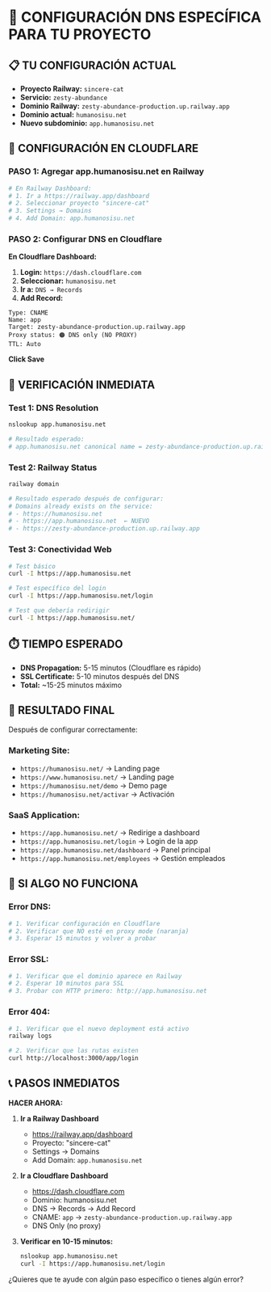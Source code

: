 # 🎯 CONFIGURACIÓN DNS ESPECÍFICA PARA TU PROYECTO

## 📋 TU CONFIGURACIÓN ACTUAL
- **Proyecto Railway:** `sincere-cat`
- **Servicio:** `zesty-abundance`
- **Dominio Railway:** `zesty-abundance-production.up.railway.app`
- **Dominio actual:** `humanosisu.net`
- **Nuevo subdominio:** `app.humanosisu.net`

## 🔧 CONFIGURACIÓN EN CLOUDFLARE

### **PASO 1: Agregar app.humanosisu.net en Railway**

```bash
# En Railway Dashboard:
# 1. Ir a https://railway.app/dashboard
# 2. Seleccionar proyecto "sincere-cat"
# 3. Settings → Domains
# 4. Add Domain: app.humanosisu.net
```

### **PASO 2: Configurar DNS en Cloudflare**

**En Cloudflare Dashboard:**

1. **Login:** `https://dash.cloudflare.com`
2. **Seleccionar:** `humanosisu.net`
3. **Ir a:** `DNS → Records`
4. **Add Record:**

```dns
Type: CNAME
Name: app
Target: zesty-abundance-production.up.railway.app
Proxy status: 🟠 DNS only (NO PROXY)
TTL: Auto
```

**Click Save**

## 🧪 VERIFICACIÓN INMEDIATA

### **Test 1: DNS Resolution**
```bash
nslookup app.humanosisu.net

# Resultado esperado:
# app.humanosisu.net canonical name = zesty-abundance-production.up.railway.app.
```

### **Test 2: Railway Status**
```bash
railway domain

# Resultado esperado después de configurar:
# Domains already exists on the service:
# - https://humanosisu.net
# - https://app.humanosisu.net  ← NUEVO
# - https://zesty-abundance-production.up.railway.app
```

### **Test 3: Conectividad Web**
```bash
# Test básico
curl -I https://app.humanosisu.net

# Test específico del login
curl -I https://app.humanosisu.net/login

# Test que debería redirigir
curl -I https://app.humanosisu.net/
```

## ⏱️ TIEMPO ESPERADO

- **DNS Propagation:** 5-15 minutos (Cloudflare es rápido)
- **SSL Certificate:** 5-10 minutos después del DNS
- **Total:** ~15-25 minutos máximo

## 🎯 RESULTADO FINAL

Después de configurar correctamente:

### **Marketing Site:**
- `https://humanosisu.net/` → Landing page
- `https://www.humanosisu.net/` → Landing page
- `https://humanosisu.net/demo` → Demo page
- `https://humanosisu.net/activar` → Activación

### **SaaS Application:**
- `https://app.humanosisu.net/` → Redirige a dashboard
- `https://app.humanosisu.net/login` → Login de la app
- `https://app.humanosisu.net/dashboard` → Panel principal
- `https://app.humanosisu.net/employees` → Gestión empleados

## 🚨 SI ALGO NO FUNCIONA

### **Error DNS:**
```bash
# 1. Verificar configuración en Cloudflare
# 2. Verificar que NO esté en proxy mode (naranja)
# 3. Esperar 15 minutos y volver a probar
```

### **Error SSL:**
```bash
# 1. Verificar que el dominio aparece en Railway
# 2. Esperar 10 minutos para SSL
# 3. Probar con HTTP primero: http://app.humanosisu.net
```

### **Error 404:**
```bash
# 1. Verificar que el nuevo deployment está activo
railway logs

# 2. Verificar que las rutas existen
curl http://localhost:3000/app/login
```

## 📞 PASOS INMEDIATOS

**HACER AHORA:**

1. **Ir a Railway Dashboard**
   - https://railway.app/dashboard
   - Proyecto: "sincere-cat"
   - Settings → Domains
   - Add Domain: `app.humanosisu.net`

2. **Ir a Cloudflare Dashboard** 
   - https://dash.cloudflare.com
   - Dominio: humanosisu.net
   - DNS → Records → Add Record
   - CNAME: `app` → `zesty-abundance-production.up.railway.app`
   - DNS Only (no proxy)

3. **Verificar en 10-15 minutos:**
   ```bash
   nslookup app.humanosisu.net
   curl -I https://app.humanosisu.net/login
   ```

¿Quieres que te ayude con algún paso específico o tienes algún error?
